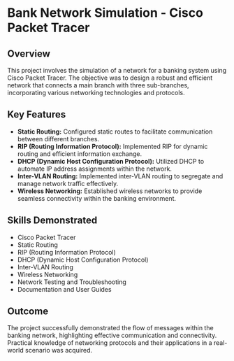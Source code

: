 # Bank Network Simulation - Cisco Packet Tracer

## Overview

This project involves the simulation of a network for a banking system using Cisco Packet Tracer. The objective was to design a robust and efficient network that connects a main branch with three sub-branches, incorporating various networking technologies and protocols.

## Key Features

- **Static Routing:** Configured static routes to facilitate communication between different branches.
- **RIP (Routing Information Protocol):** Implemented RIP for dynamic routing and efficient information exchange.
- **DHCP (Dynamic Host Configuration Protocol):** Utilized DHCP to automate IP address assignments within the network.
- **Inter-VLAN Routing:** Implemented inter-VLAN routing to segregate and manage network traffic effectively.
- **Wireless Networking:** Established wireless networks to provide seamless connectivity within the banking environment.


## Skills Demonstrated

- Cisco Packet Tracer
- Static Routing
- RIP (Routing Information Protocol)
- DHCP (Dynamic Host Configuration Protocol)
- Inter-VLAN Routing
- Wireless Networking
- Network Testing and Troubleshooting
- Documentation and User Guides

## Outcome

The project successfully demonstrated the flow of messages within the banking network, highlighting effective communication and connectivity. Practical knowledge of networking protocols and their applications in a real-world scenario was acquired.
